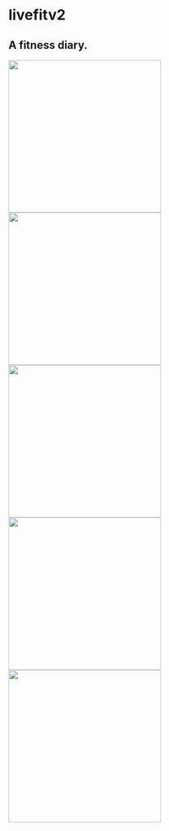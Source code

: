 # livefitv2
## A fitness diary. <br>

<img src="https://user-images.githubusercontent.com/67814164/200135582-cee636b6-4329-4c3e-a188-1a34bd24c64a.png" width="300">
<img src="https://user-images.githubusercontent.com/67814164/199608703-93226f56-119e-4543-a01f-f9e0ba6f5ad1.png" width="300">
<img src="https://user-images.githubusercontent.com/67814164/199608714-aa0fa627-0e38-4a26-b062-90005bc11bc8.png" width="300">
<img src="https://user-images.githubusercontent.com/67814164/199608716-416f0430-999a-4e98-ab31-7244c0ddae15.png" width="300">
<img src="https://user-images.githubusercontent.com/67814164/199608720-fec590e0-1711-4d28-be12-dd3a71a5b1c5.png" width="300">
